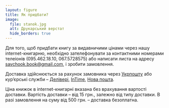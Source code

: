```yaml
---
layout: figure
title: Як придбати?
image:
  file: stanok.jpg
  alt: Друкарський верстат
  hide_borders: true
---
```


Для того, щоб придбати книгу за видавничими цінами через нашу internet-книгарню, необхідно зателефонувати
за контактними номерами телеіонів (095.462.18.10, 067.5728575) або написати листа на адресу savchook.book@gmail.com, і зробити замовлення.

Доставка здійснюється за рахунок замовника через [Укрпошту](http://ukrposhta.ua/) або кур’єрські служби – [Делівері](http://www.delivery-auto.com/uk-ua/),
[InTime](http://www.intime.ua/?lang=ukr/), [Нова пошта](http://novaposhta.ua/).

Ціна книжок в internet-книгарні вказана без врахування вартості доставки. Вартість доставки&nbsp;– від 15 грн.,
залежно від типу доставки. В разі замовлення на суму від 500 грн. – доставка безоплатна.
